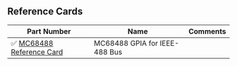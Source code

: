 
## Reference Cards


| Part Number   | Name      | Comments |
|---             |---           |--                    |
| :white_check_mark: [MC68488 Reference Card](/Documents/ReferenceCards/@MC68488.1.md) | MC68488 GPIA for IEEE-488 Bus|  |


